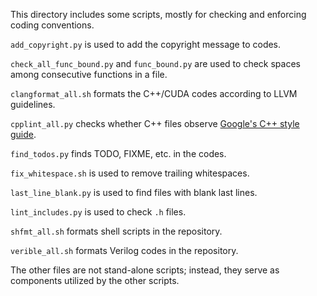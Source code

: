This directory includes some scripts, mostly for checking and enforcing coding
conventions.

`add_copyright.py` is used to add the copyright message to codes.

`check_all_func_bound.py` and `func_bound.py` are used to check spaces among
consecutive functions in a file.

`clangformat_all.sh` formats the C++/CUDA codes according to LLVM guidelines.

`cpplint_all.py` checks whether C++ files observe [Google's C++ style
guide](https://google.github.io/styleguide/cppguide.html).

`find_todos.py` finds TODO, FIXME, etc. in the codes.

`fix_whitespace.sh` is used to remove trailing whitespaces.

`last_line_blank.py` is used to find files with blank last lines.

`lint_includes.py` is used to check `.h` files.

`shfmt_all.sh` formats shell scripts in the repository.

`verible_all.sh` formats Verilog codes in the repository.

The other files are not stand-alone scripts; instead, they serve as components
utilized by the other scripts.
